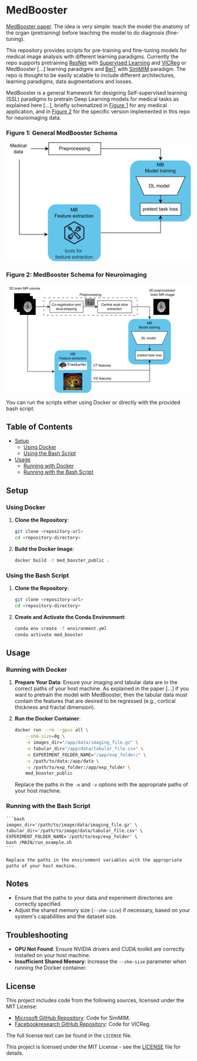 # MedBooster

[MedBooster paper](...). The idea is very simple: teach the model the anatomy of the organ (pretraining) before teaching the model to do diagnosis (fine-tuning). 

This repository provides scripts for pre-training and fine-tuning models for medical image analysis with different learning paradigms.
Currently the repo supports pretraining [ResNet](https://arxiv.org/abs/1512.03385) with [Supervised Learning](https://arxiv.org/abs/1512.03385) and [VICReg](https://arxiv.org/abs/2105.04906) or MedBooster [...] learning paradigms and [BeiT](https://arxiv.org/abs/2106.08254) with [SimMIM](https://ieeexplore.ieee.org/document/9880205) paradigm. The repo is thought to be easily scalable to include different architectures, learning paradigms, data augmentations and losses. 

MedBooster is a general framework for designing Self-supervised learning (SSL) paradigms to pretrain Deep Learning models for medical tasks as explained here [...], briefly schematized in [Figure 1](MedBooster_schema/MedBooster.png) for any medical application, and in [Figure 2](MedBooster_schema/MedBooster_neuroimaging.png) for the specific version implemented in this repo for neuroimaging data.

### Figure 1: General MedBooster Schema
![Figure 1: General MedBooster Schema](MedBooster_schema/MedBooster.png)

### Figure 2: MedBooster Schema for Neuroimaging
![Figure 2: MedBooster Schema for Neuroimaging](MedBooster_schema/MedBooster_neuroimaging.png)

You can run the scripts either using Docker or directly with the provided bash script.

## Table of Contents

- [Setup](#setup)
  - [Using Docker](#using-docker)
  - [Using the Bash Script](#using-the-bash-script)
- [Usage](#usage)
  - [Running with Docker](#running-with-docker)
  - [Running with the Bash Script](#running-with-the-bash-script)

## Setup

### Using Docker

1. **Clone the Repository**:
    ```bash
    git clone <repository-url>
    cd <repository-directory>
    ```

2. **Build the Docker Image**:
    ```bash
    docker build -t med_booster_public .
    ```

### Using the Bash Script

1. **Clone the Repository**:
    ```bash
    git clone <repository-url>
    cd <repository-directory>
    ```

2. **Create and Activate the Conda Environment**:
    ```bash
    conda env create -f environment.yml
    conda activate med_booster
    ```

## Usage

### Running with Docker

1. **Prepare Your Data**:
    Ensure your imaging and tabular data are in the correct paths of your host machine. As explained in the paper [...] if you want to pretrain the model with MedBooster, then the tabular data must contain the features that are desired to be regressed (e.g., cortical thickness and fractal dimension). 

2. **Run the Docker Container**:
    ```bash
    docker run --rm --gpus all \
        --shm-size=8g \
        -e images_dir="/app/data/imaging_file.gz" \
        -e tabular_dir="/app/data/tabular_file.csv" \
        -e EXPERIMENT_FOLDER_NAME="/app/exp_folder/" \
        -v /path/to/data:/app/data \
        -v /path/to/exp_folder:/app/exp_folder \
        med_booster_public
    ```

    Replace the paths in the `-e` and `-v` options with the appropriate paths of your host machine.

### Running with the Bash Script
    ```bash
    images_dir='/path/to/image/data/imaging_file.gz' \
    tabular_dir='/path/to/image/data/tabular_file.csv' \
    EXPERIMENT_FOLDER_NAME='/path/to/exp/exp_folder' \
    bash /MAIN/run_example.sh
    ```

    Replace the paths in the environment variables with the appropriate paths of your host machine.

## Notes

- Ensure that the paths to your data and experiment directories are correctly specified.
- Adjust the shared memory size (`--shm-size`) if necessary, based on your system's capabilities and the dataset size.

## Troubleshooting

- **GPU Not Found**: Ensure NVIDIA drivers and CUDA toolkit are correctly installed on your host machine.
- **Insufficient Shared Memory**: Increase the `--shm-size` parameter when running the Docker container.

## License

This project includes code from the following sources, licensed under the MIT License:

- [Microsoft GitHub Repository](https://github.com/microsoft/SimMIM): Code for SimMIM.
- [Facebookresearch GitHub Repository](https://github.com/facebookresearch/vicreg): Code for VICReg.

The full license text can be found in the `LICENSE` file.

This project is licensed under the MIT License - see the [LICENSE](LICENSE) file for details.

